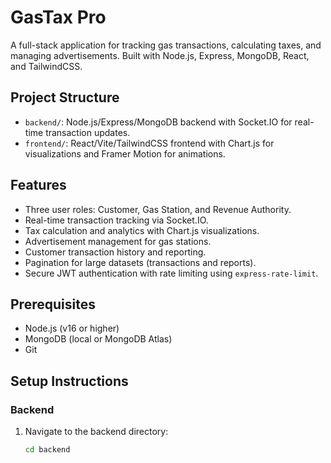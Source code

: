# GasTax Pro

A full-stack application for tracking gas transactions, calculating taxes, and managing advertisements. Built with Node.js, Express, MongoDB, React, and TailwindCSS.

## Project Structure
- `backend/`: Node.js/Express/MongoDB backend with Socket.IO for real-time transaction updates.
- `frontend/`: React/Vite/TailwindCSS frontend with Chart.js for visualizations and Framer Motion for animations.

## Features
- Three user roles: Customer, Gas Station, and Revenue Authority.
- Real-time transaction tracking via Socket.IO.
- Tax calculation and analytics with Chart.js visualizations.
- Advertisement management for gas stations.
- Customer transaction history and reporting.
- Pagination for large datasets (transactions and reports).
- Secure JWT authentication with rate limiting using `express-rate-limit`.

## Prerequisites
- Node.js (v16 or higher)
- MongoDB (local or MongoDB Atlas)
- Git

## Setup Instructions

### Backend
1. Navigate to the backend directory:
   ```bash
   cd backend